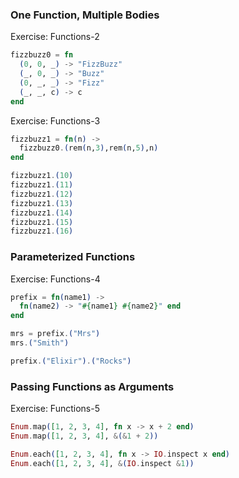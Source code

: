 ### One Function, Multiple Bodies

Exercise: Functions-2
```elixir
fizzbuzz0 = fn
  (0, 0, _) -> "FizzBuzz"
  (_, 0, _) -> "Buzz"
  (0, _, _) -> "Fizz"
  (_, _, c) -> c
end
```

Exercise: Functions-3
```elixir
fizzbuzz1 = fn(n) ->
  fizzbuzz0.(rem(n,3),rem(n,5),n)
end
```
```elixir
fizzbuzz1.(10)
fizzbuzz1.(11)
fizzbuzz1.(12)
fizzbuzz1.(13)
fizzbuzz1.(14)
fizzbuzz1.(15)
fizzbuzz1.(16)
```

### Parameterized Functions

Exercise: Functions-4
```elixir
prefix = fn(name1) ->
  fn(name2) -> "#{name1} #{name2}" end
end
```
```elixir
mrs = prefix.("Mrs")
mrs.("Smith")

prefix.("Elixir").("Rocks")
```

### Passing Functions as Arguments

Exercise: Functions-5
```elixir
Enum.map([1, 2, 3, 4], fn x -> x + 2 end)
Enum.map([1, 2, 3, 4], &(&1 + 2))

Enum.each([1, 2, 3, 4], fn x -> IO.inspect x end)
Enum.each([1, 2, 3, 4], &(IO.inspect &1))
```
